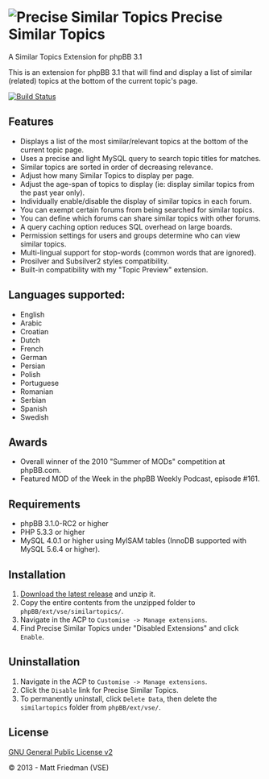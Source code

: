 # ![Precise Similar Topics](http://mattfriedman.me/forum/images/binoc1.png "Precise Similar Topics") Precise Similar Topics

A Similar Topics Extension for phpBB 3.1

This is an extension for phpBB 3.1 that will find and display a list of similar (related) topics at the bottom of the current topic's page.

[![Build Status](https://travis-ci.org/VSEphpbb/similartopics.png?branch=extension)](https://travis-ci.org/VSEphpbb/similartopics)

## Features
* Displays a list of the most similar/relevant topics at the bottom of the current topic page.
* Uses a precise and light MySQL query to search topic titles for matches.
* Similar topics are sorted in order of decreasing relevance.
* Adjust how many Similar Topics to display per page.
* Adjust the age-span of topics to display (ie: display similar topics from the past year only).
* Individually enable/disable the display of similar topics in each forum.
* You can exempt certain forums from being searched for similar topics.
* You can define which forums can share similar topics with other forums.
* A query caching option reduces SQL overhead on large boards.
* Permission settings for users and groups determine who can view similar topics.
* Multi-lingual support for stop-words (common words that are ignored).
* Prosilver and Subsilver2 styles compatibility.
* Built-in compatibility with my "Topic Preview" extension.

## Languages supported:
* English
* Arabic
* Croatian
* Dutch
* French
* German
* Persian
* Polish
* Portuguese
* Romanian
* Serbian
* Spanish
* Swedish

## Awards
* Overall winner of the 2010 "Summer of MODs" competition at phpBB.com.
* Featured MOD of the Week in the phpBB Weekly Podcast, episode #161.

## Requirements
* phpBB 3.1.0-RC2 or higher
* PHP 5.3.3 or higher
* MySQL 4.0.1 or higher using MyISAM tables (InnoDB supported with MySQL 5.6.4 or higher).

## Installation
1. [Download the latest release](https://github.com/VSEphpbb/similartopics/releases) and unzip it.
2. Copy the entire contents from the unzipped folder to `phpBB/ext/vse/similartopics/`.
3. Navigate in the ACP to `Customise -> Manage extensions`.
4. Find Precise Similar Topics under "Disabled Extensions" and click `Enable`.

## Uninstallation
1. Navigate in the ACP to `Customise -> Manage extensions`.
2. Click the `Disable` link for Precise Similar Topics.
3. To permanently uninstall, click `Delete Data`, then delete the `similartopics` folder from `phpBB/ext/vse/`.

## License
[GNU General Public License v2](http://opensource.org/licenses/GPL-2.0)

© 2013 - Matt Friedman (VSE)
